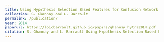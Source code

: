 ```yaml
---
title: Using Hypothesis Selection Based Features for Confusion Network MT System Combination
collection: S. Ghannay and L. Barrault
permalink: /publication/
year: 2014
paperurl: https://loicbarrault.github.io/papers/ghannay_hytra2014.pdf
citation: S. Ghannay and L. Barrault Using Hypothesis Selection Based Features for Confusion Network MT System Combination, <i> Third Workshop on Hybrid Approaches to Translation (HyTra), EACL 2014 </i>, 2014
---
```

